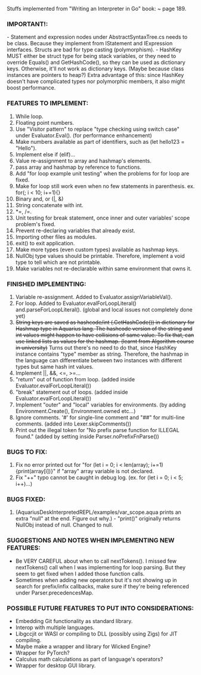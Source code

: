 ﻿Stuffs implemented from "Writing an Interpreter in Go" book:
    ~ page 189.

<h3>IMPORTANT!:</h3>
- Statement and expression nodes under AbstractSyntaxTree.cs needs to be class. 
Because they implement from IStatement and IExpression interfaces. Structs are
bad for type casting (polymorphism).
- HashKey MUST either be struct type for being stack variables, or they need to override Equals() and GetHashCode(),
so they can be used as dictionary keys. Otherwise, it'll not work as dictionary keys. (Maybe because class instances are pointers to heap?)
Extra advantage of this: since HashKey doesn't have complicated types nor polymorphic members, it also might boost performance.

<h3>FEATURES TO IMPLEMENT:</h3>

1. While loop.
2. Floating point numbers.
3. Use "Visitor pattern" to replace "type checking using switch case" under Evaluator.Eval(). (for performance enhancement)
4. Make numbers available as part of identifiers, such as (let hello123 = "Hello").
5. Implement else if (elif)...
6. Value re-assignment to array and hashmap's elements.
7. pass array and hashmap by reference to functions.
8. Add "for loop example unit testing" when the problems for for loop are fixed.
9. Make for loop still work even when no few statements in parenthesis. ex. for(; i < 10; i+=1){}
10. Binary and, or (|, &)
11. String concatenate with int.
12. *=, /=.
13. Unit testing for break statement, once inner and outer variables' scope problem's fixed.
14. Prevent re-declaring variables that already exist.
15. Importing other files as modules.
16. exit() to exit application.
17. Make more types (even custom types) available as hashmap keys.
18. NullObj type values should be printable. Therefore, implement a void type to tell which are not printable.
19. Make variables not re-declarable within same environment that owns it.

<h3>FINISHED IMPLEMENTING:</h3>

1. Variable re-assignment. Added to Evaluator.assignVariableVal().
2. For loop. Added to Evaluator.evalForLoopLiteral() and.parseForLoopLiteral().  (global and local issues not completely done yet)
3. ~~String keys are saved as hashcode/int (.GetHashCode()) in dictionary for Hashmap type in Aquarius lang.
   The hashcode version of the string and int values might happen to have collisions of same value. To fix
   that, can use linked lists as values for the hashmap. (learnt from Algorithm course in university)~~
   Turns out there's no need to do that, since HashKey instance contains "type" member as string. Therefore,
   the hashmap in the language can differentiate between two instances with different types but same hash int values.
4. Implement ||, &&, <=, >=...
5. "return" out of function from loop. (added inside Evaluator.evalForLoopLiteral())
6. "break" statement out of loops. (added inside Evaluator.evalForLoopLiteral())
7. Implement "outer" and "local" variables for environments. (by adding Environment.Create(), Environment.owned etc...)
8. Ignore comments. '#' for single-line comment and "##" for multi-line comments. (added into Lexer.skipComments())
9. Print out the illegal token for "No prefix parse function for ILLEGAL found." (added by setting inside Parser.noPrefixFnParse())

<h3>BUGS TO FIX:</h3>

1. Fix no error printed out for "for (let i = 0; i < len(array); i+=1) {print(array[i])}" if "array" array variable is not declared.
2. Fix "++" typo cannot be caught in debug log. (ex. for (let i = 0; i < 5; i++)...)


<h3>BUGS FIXED:</h3>

1. (AquariusDeskInterpretedREPL/examples/var_scope.aqua prints an extra "null" at the end. Figure out why.) - "print()" originally 
   returns NullObj instead of null. Changed to null. 

<h3>SUGGESTIONS AND NOTES WHEN IMPLEMENTING NEW FEATURES:</h3>

- Be VERY CAREFUL about when to call nextTokens(). I missed few nextTokens() call when I was implementing for loop parsing.
  But they seem to get fixed when I added those function calls.
- Sometimes when adding new operators but it's not showing up in search for prefix/infix callbacks, make sure if they're being 
  referenced under Parser.precedencesMap.

<h3>POSSIBLE FUTURE FEATURES TO PUT INTO CONSIDERATIONS:</h3>

- Embedding Git functionality as standard library.
- Interop with multiple languages.
- Libgccjit or WASI or compiling to DLL (possibly using Zigs) for JIT compiling.
- Maybe make a wrapper and library for Wicked Engine?
- Wrapper for PyTorch?
- Calculus math calculations as part of language's operators?
- Wrapper for desktop GUI library.
